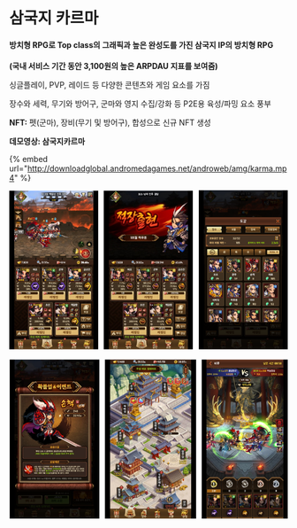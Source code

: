 # 삼국지 카르마

#### 방치형 RPG로 Top class의 그래픽과 높은 완성도를 가진 삼국지 IP의 방치형 RPG&#x20;

**(국내 서비스 기간 동안 3,100원의 높은 ARPDAU 지표를 보여줌)**&#x20;

싱글플레이, PVP, 레이드 등 다양한 콘텐츠와 게임 요소를 가짐

장수와 세력, 무기와 방어구, 군마와 영지 수집/강화 등 P2E용 육성/파밍 요소 풍부&#x20;

**NFT:** 펫(군마), 장비(무기 및 방어구), 합성으로 신규 NFT 생성

**데모영상:  삼국지카르마**

{% embed url="http://downloadglobal.andromedagames.net/androweb/amg/karma.mp4" %}

![](<../.gitbook/assets/image (8).png>)

![](<../.gitbook/assets/image (12).png>)
